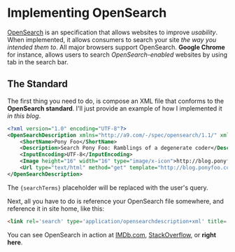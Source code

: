 # Implementing OpenSearch #

[OpenSearch](http://www.opensearch.org/ "Official Site") is an specification that allows websites to improve _usability_. When implemented, it allows consumers to search your site _the way you intended them to_. All major browsers support OpenSearch. **Google Chrome** for instance, allows users to search _OpenSearch-enabled_ websites by using tab in the search bar.

## The Standard ##

The first thing you need to do, is compose an XML file that conforms to the **OpenSearch standard**. I'll just provide an example of how I implemented it _in this blog_.

```xml
<?xml version="1.0" encoding="UTF-8"?>
<OpenSearchDescription xmlns="http://a9.com/-/spec/opensearch/1.1/" xmlns:moz="http://www.mozilla.org/2006/browser/search/">
    <ShortName>Pony Foo</ShortName>
    <Description>Search Pony Foo: Ramblings of a degenerate coder</Description>
    <InputEncoding>UTF-8</InputEncoding>
    <Image height="16" width="16" type="image/x-icon">http://blog.ponyfoo.com/favicon.ico</Image>
    <Url type="text/html" method="get" template="http://blog.ponyfoo.com/search/{searchTerms}" />
</OpenSearchDescription>
```

The `{searchTerms}` placeholder will be replaced with the user's query.

Next, all you have to do is reference your OpenSearch file somewhere, and reference it in site home, like this:

```html
<link rel='search' type='application/opensearchdescription+xml' title='Pony Foo' href='/opensearch.xml' />
```

You can see OpenSearch in action at [IMDb.com](http://imdb.com "IMDb"), [StackOverflow](http://stackoverflow.com "Stack Overflow"), or **right here**.
